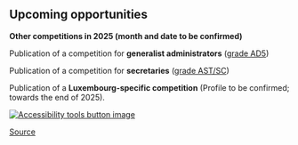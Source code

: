 Upcoming opportunities
----------------------

**Other competitions in 2025 (month and date to be confirmed)**

Publication of a competition for **generalist administrators** ([grade AD5](/en/eu-careers/staff-categories "EU staff categories"))

Publication of a competition for **secretaries** ([grade AST/SC](/en/eu-careers/staff-categories "EU staff categories"))

Publication of a **Luxembourg-specific competition** (Profile to be confirmed; towards the end of 2025). 

[![Accessibility tools button image](/themes/custom/oe_epso_theme/images/reciteme_button.png)](#reciteEnable "Open Accessibility")

[Source](https://eu-careers.europa.eu/en/upcoming-selection-procedures)